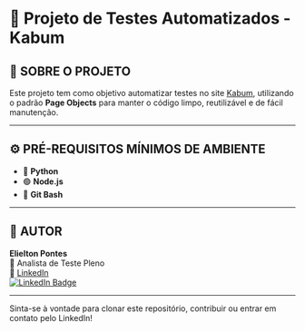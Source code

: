 # 🧪 Projeto de Testes Automatizados - Kabum

## 📌 SOBRE O PROJETO

Este projeto tem como objetivo automatizar testes no site [Kabum](https://www.kabum.com.br), utilizando o padrão **Page Objects** para manter o código limpo, reutilizável e de fácil manutenção.

---

## ⚙️ PRÉ-REQUISITOS MÍNIMOS DE AMBIENTE

- 🐍 **Python**   
- 🟢 **Node.js**  
- 🧰 **Git Bash**

---

## 👤 AUTOR

**Elielton Pontes**  
💼 Analista de Teste Pleno  
🔗 [LinkedIn](https://www.linkedin.com/in/elielton-pontes/)  
[![LinkedIn Badge](https://img.shields.io/badge/-Elielton%20Pontes-blue?style=flat-square&logo=Linkedin&logoColor=white&link=https://www.linkedin.com/in/elielton-pontes/)](https://www.linkedin.com/in/elielton-pontes/)

---

Sinta-se à vontade para clonar este repositório, contribuir ou entrar em contato pelo LinkedIn!
